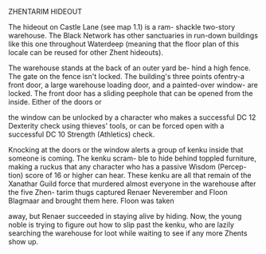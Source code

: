 ZHENTARIM HIDEOUT

The hideout on Castle Lane (see map 1.1) is a ram- shackle two-story warehouse. The Black Network has other sanctuaries in run-down buildings like this one throughout Waterdeep (meaning that the floor plan of this locale can be reused for other Zhent hideouts).

The warehouse stands at the back of an outer yard be- hind a high fence. The gate on the fence isn't locked. The building's three points ofentry-a front door, a large warehouse loading door, and a painted-over window- are locked. The front door has a sliding peephole that can be opened from the inside. Either of the doors or

the window can be unlocked by a character who makes a successful DC 12 Dexterity check using thieves' tools, or can be forced open with a successful DC 10 Strength (Athletics) check.

Knocking at the doors or the window alerts a group of kenku inside that someone is coming. The kenku scram- ble to hide behind toppled furniture, making a ruckus that any character who has a passive Wisdom (Percep- tion) score of 16 or higher can hear. These kenku are all that remain of the Xanathar Guild force that murdered almost everyone in the warehouse after the five Zhen- tarim thugs captured Renaer Neverember and Floon Blagmaar and brought them here. Floon was taken

away, but Renaer succeeded in staying alive by hiding. Now, the young noble is trying to figure out how to slip past the kenku, who are lazily searching the warehouse for loot while waiting to see if any more Zhents show up.